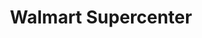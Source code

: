 ---
title: "Walmart Supercenter"
url: /columbus/walmart-supercenter-gateway-road/
shop: Supermarkt
---